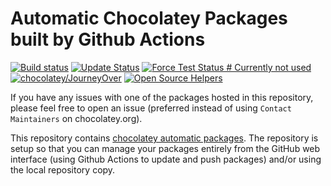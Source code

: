 # Automatic Chocolatey Packages built by Github Actions

[![Build status](https://github.com/JourneyOver/chocolatey-packages/workflows/Update%20Packages/badge.svg)](https://github.com/JourneyOver/chocolatey-packages/actions?query=workflow%3A%22Update+Packages%22)
[![Update Status](https://img.shields.io/badge/Update-Status-blue.svg)](https://gist.github.com/JourneyOver/508bb89c4cc35b67842940c60310532b)
[![Force Test Status # Currently not used](https://img.shields.io/badge/Update-Force%20Test%20Status-red.svg)](https://gist.github.com/JourneyOver/13f08beca5db513521762b5c4ce53d58)
[![chocolatey/JourneyOver](https://img.shields.io/badge/Chocolatey-JourneyOver-008b85.svg)](https://chocolatey.org/profiles/JourneyOver)
[![Open Source Helpers](https://www.codetriage.com/journeyover/chocolatey-packages/badges/users.svg)](https://www.codetriage.com/journeyover/chocolatey-packages)

If you have any issues with one of the packages hosted in this repository, please feel free to open an issue (preferred instead of using `Contact Maintainers` on chocolatey.org).

This repository contains [chocolatey automatic packages](https://chocolatey.org/docs/automatic-packages).
The repository is setup so that you can manage your packages entirely from the GitHub web interface (using Github Actions to update and push packages) and/or using the local repository copy.
